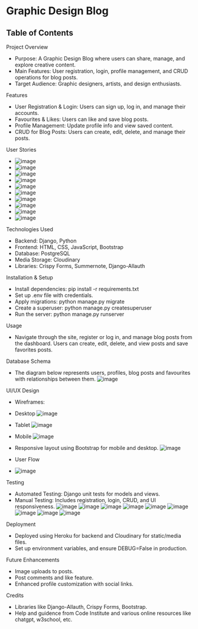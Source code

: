 # Graphic Design Blog
## Table of Contents
Project Overview
- Purpose: A Graphic Design Blog where users can share, manage, and explore creative content.
- Main Features: User registration, login, profile management, and CRUD operations for blog posts.
- Target Audience: Graphic designers, artists, and design enthusiasts.

Features
- User Registration & Login: Users can sign up, log in, and manage their accounts.
- Favourites & Likes: Users can like and save blog posts.
- Profile Management: Update profile info and view saved content.
- CRUD for Blog Posts: Users can create, edit, delete, and manage their posts.

User Stories
- ![image](https://github.com/user-attachments/assets/a1b61106-569a-4278-a9af-8d22bd0ad59b)
- ![image](https://github.com/user-attachments/assets/b93cb7e3-0ede-4919-9900-f519c669823a)
- ![image](https://github.com/user-attachments/assets/72095ec6-41a0-451e-81fb-e61065b95327)
- ![image](https://github.com/user-attachments/assets/f402b72f-b4f2-4f7b-9706-275501a95831)
- ![image](https://github.com/user-attachments/assets/99fc1a92-3dfc-4b54-a372-5956fce324d2)
- ![image](https://github.com/user-attachments/assets/211a32ed-e65a-4287-a0ff-d3449039d0b9)
- ![image](https://github.com/user-attachments/assets/a981b974-63d7-4181-bcc6-a6f950db9782)
- ![image](https://github.com/user-attachments/assets/b74a99c4-2a30-40ce-94d9-ee94bd23764d)
- ![image](https://github.com/user-attachments/assets/3d9d2a5c-c8b2-444a-85bf-5996f53978ac)
- ![image](https://github.com/user-attachments/assets/4ac00a82-0d84-45ee-be6f-f12d1c1594f1)

Technologies Used
- Backend: Django, Python
- Frontend: HTML, CSS, JavaScript, Bootstrap
- Database: PostgreSQL
- Media Storage: Cloudinary
- Libraries: Crispy Forms, Summernote, Django-Allauth

Installation & Setup
- Install dependencies: pip install -r requirements.txt
- Set up .env file with credentials.
- Apply migrations: python manage.py migrate
- Create a superuser: python manage.py createsuperuser
- Run the server: python manage.py runserver

Usage
- Navigate through the site, register or log in, and manage blog posts from the dashboard. Users can create, edit, delete, and view posts and save favorites posts.

Database Schema
- The diagram below represents users, profiles, blog posts and favourites with relationships between them.
![image](https://github.com/user-attachments/assets/147164a1-b75a-46fe-901c-2298c4f4a803)

UI/UX Design
- Wireframes:
- Desktop ![image](https://github.com/user-attachments/assets/ca57f0a7-73a3-42cc-9d14-156a7207bfae)
- Tablet ![image](https://github.com/user-attachments/assets/4a4444b6-cf4a-4af7-86c1-ea1e2696d961)
- Mobile ![image](https://github.com/user-attachments/assets/ab6dcc47-2a48-4fb9-b06c-78082f328855)


- Responsive layout using Bootstrap for mobile and desktop.
  ![image](https://github.com/user-attachments/assets/ebe95a08-90a4-4379-8489-f7262d562800)

- User Flow
- ![image](https://github.com/user-attachments/assets/ea733ea5-38fa-4e1e-a640-e504198872e9)

Testing
- Automated Testing: Django unit tests for models and views.
- Manual Testing: Includes registration, login, CRUD, and UI responsiveness.
  ![image](https://github.com/user-attachments/assets/99046d14-be0f-430a-81f1-1e2c596c8c62)
  ![image](https://github.com/user-attachments/assets/5976ac7b-d552-4d7c-adc3-e3ee4476352d)
  ![image](https://github.com/user-attachments/assets/8fdc7034-ea4d-4094-9407-fca6257777a0)
  ![image](https://github.com/user-attachments/assets/01f84240-1dcc-4faa-ad4f-6216c4344fd9)
  ![image](https://github.com/user-attachments/assets/fbf7e2d4-ce3f-4869-93dc-29bdee31376c)
  ![image](https://github.com/user-attachments/assets/916d8e36-601e-416f-819c-6875a1f949f6)
  ![image](https://github.com/user-attachments/assets/8c6c8454-657c-489e-ae23-a0a6e0d149e2)
  ![image](https://github.com/user-attachments/assets/d5b6a56b-cb02-4938-98f7-3cd3061ca490)
  ![image](https://github.com/user-attachments/assets/b12c38f7-e40f-4703-908f-0a4f3a4a6ec4)

Deployment
- Deployed using Heroku for backend and Cloudinary for static/media files.
- Set up environment variables, and ensure DEBUG=False in production.

Future Enhancements
- Image uploads to posts.
- Post comments and like feature.
- Enhanced profile customization with social links.

Credits
- Libraries like Django-Allauth, Crispy Forms, Bootstrap.
- Help and guidence from Code Institute and various online resources like chatgpt, w3school, etc.

